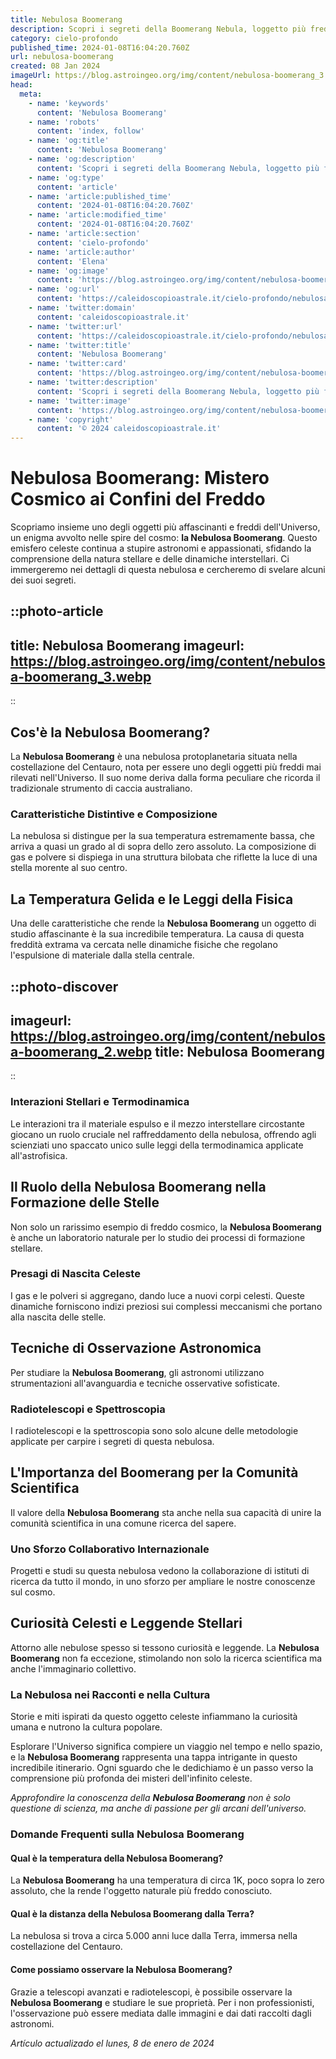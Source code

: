 ```yaml
---
title: Nebulosa Boomerang
description: Scopri i segreti della Boomerang Nebula, loggetto più freddo delluniverso, in un viaggio cosmico affascinante e misterioso.
category: cielo-profondo
published_time: 2024-01-08T16:04:20.760Z
url: nebulosa-boomerang
created: 08 Jan 2024
imageUrl: https://blog.astroingeo.org/img/content/nebulosa-boomerang_3.webp
head:
  meta:
    - name: 'keywords'
      content: 'Nebulosa Boomerang'
    - name: 'robots'
      content: 'index, follow'
    - name: 'og:title'
      content: 'Nebulosa Boomerang'
    - name: 'og:description'
      content: 'Scopri i segreti della Boomerang Nebula, loggetto più freddo delluniverso, in un viaggio cosmico affascinante e misterioso.'
    - name: 'og:type'
      content: 'article'
    - name: 'article:published_time'
      content: '2024-01-08T16:04:20.760Z'
    - name: 'article:modified_time'
      content: '2024-01-08T16:04:20.760Z'
    - name: 'article:section'
      content: 'cielo-profondo'
    - name: 'article:author'
      content: 'Elena'
    - name: 'og:image'
      content: 'https://blog.astroingeo.org/img/content/nebulosa-boomerang_3.webp'
    - name: 'og:url'
      content: 'https://caleidoscopioastrale.it/cielo-profondo/nebulosa-boomerang'
    - name: 'twitter:domain'
      content: 'caleidoscopioastrale.it'
    - name: 'twitter:url'
      content: 'https://caleidoscopioastrale.it/cielo-profondo/nebulosa-boomerang'
    - name: 'twitter:title'
      content: 'Nebulosa Boomerang'
    - name: 'twitter:card'
      content: 'https://blog.astroingeo.org/img/content/nebulosa-boomerang_3.webp'
    - name: 'twitter:description'
      content: 'Scopri i segreti della Boomerang Nebula, loggetto più freddo delluniverso, in un viaggio cosmico affascinante e misterioso.'
    - name: 'twitter:image'
      content: 'https://blog.astroingeo.org/img/content/nebulosa-boomerang_3.webp'
    - name: 'copyright'
      content: '© 2024 caleidoscopioastrale.it'
---
```

# Nebulosa Boomerang: Mistero Cosmico ai Confini del Freddo

Scopriamo insieme uno degli oggetti più affascinanti e freddi dell'Universo, un enigma avvolto nelle spire del cosmo: **la Nebulosa Boomerang**. Questo emisfero celeste continua a stupire astronomi e appassionati, sfidando la comprensione della natura stellare e delle dinamiche interstellari. Ci immergeremo nei dettagli di questa nebulosa e cercheremo di svelare alcuni dei suoi segreti.

::photo-article
---
title: Nebulosa Boomerang
imageurl: https://blog.astroingeo.org/img/content/nebulosa-boomerang_3.webp
---
::

## Cos'è la Nebulosa Boomerang?

La **Nebulosa Boomerang** è una nebulosa protoplanetaria situata nella costellazione del Centauro, nota per essere uno degli oggetti più freddi mai rilevati nell'Universo. Il suo nome deriva dalla forma peculiare che ricorda il tradizionale strumento di caccia australiano.

### Caratteristiche Distintive e Composizione
La nebulosa si distingue per la sua temperatura estremamente bassa, che arriva a quasi un grado al di sopra dello zero assoluto. La composizione di gas e polvere si dispiega in una struttura bilobata che riflette la luce di una stella morente al suo centro.

## La Temperatura Gelida e le Leggi della Fisica

Una delle caratteristiche che rende la **Nebulosa Boomerang** un oggetto di studio affascinante è la sua incredibile temperatura. La causa di questa freddità extrama va cercata nelle dinamiche fisiche che regolano l'espulsione di materiale dalla stella centrale.

::photo-discover
---
imageurl: https://blog.astroingeo.org/img/content/nebulosa-boomerang_2.webp
title: Nebulosa Boomerang
---
::

### Interazioni Stellari e Termodinamica
Le interazioni tra il materiale espulso e il mezzo interstellare circostante giocano un ruolo cruciale nel raffreddamento della nebulosa, offrendo agli scienziati uno spaccato unico sulle leggi della termodinamica applicate all'astrofisica.

## Il Ruolo della Nebulosa Boomerang nella Formazione delle Stelle

Non solo un rarissimo esempio di freddo cosmico, la **Nebulosa Boomerang** è anche un laboratorio naturale per lo studio dei processi di formazione stellare.
  
### Presagi di Nascita Celeste
I gas e le polveri si aggregano, dando luce a nuovi corpi celesti. Queste dinamiche forniscono indizi preziosi sui complessi meccanismi che portano alla nascita delle stelle.

## Tecniche di Osservazione Astronomica

Per studiare la **Nebulosa Boomerang**, gli astronomi utilizzano strumentazioni all'avanguardia e tecniche osservative sofisticate.

### Radiotelescopi e Spettroscopia
I radiotelescopi e la spettroscopia sono solo alcune delle metodologie applicate per carpire i segreti di questa nebulosa.

## L'Importanza del Boomerang per la Comunità Scientifica

Il valore della **Nebulosa Boomerang** sta anche nella sua capacità di unire la comunità scientifica in una comune ricerca del sapere.

### Uno Sforzo Collaborativo Internazionale
Progetti e studi su questa nebulosa vedono la collaborazione di istituti di ricerca da tutto il mondo, in uno sforzo per ampliare le nostre conoscenze sul cosmo.

## Curiosità Celesti e Leggende Stellari

Attorno alle nebulose spesso si tessono curiosità e leggende. La **Nebulosa Boomerang** non fa eccezione, stimolando non solo la ricerca scientifica ma anche l'immaginario collettivo.

### La Nebulosa nei Racconti e nella Cultura
Storie e miti ispirati da questo oggetto celeste infiammano la curiosità umana e nutrono la cultura popolare.

Esplorare l'Universo significa compiere un viaggio nel tempo e nello spazio, e la **Nebulosa Boomerang** rappresenta una tappa intrigante in questo incredibile itinerario. Ogni sguardo che le dedichiamo è un passo verso la comprensione più profonda dei misteri dell'infinito celeste.

*Approfondire la conoscenza della **Nebulosa Boomerang** non è solo questione di scienza, ma anche di passione per gli arcani dell'universo.*

### Domande Frequenti sulla Nebulosa Boomerang

#### Qual è la temperatura della Nebulosa Boomerang?
La **Nebulosa Boomerang** ha una temperatura di circa 1K, poco sopra lo zero assoluto, che la rende l'oggetto naturale più freddo conosciuto.

#### Qual è la distanza della Nebulosa Boomerang dalla Terra?
La nebulosa si trova a circa 5.000 anni luce dalla Terra, immersa nella costellazione del Centauro.

#### Come possiamo osservare la Nebulosa Boomerang?
Grazie a telescopi avanzati e radiotelescopi, è possibile osservare la **Nebulosa Boomerang** e studiare le sue proprietà. Per i non professionisti, l'osservazione può essere mediata dalle immagini e dai dati raccolti dagli astronomi.

_Artículo actualizado el lunes, 8 de enero de 2024_